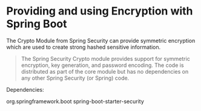 # Providing and using Encryption with Spring Boot

The Crypto Module from Spring Security can provide symmetric encryption which are used to create strong 
hashed sensitive information. 

> The Spring Security Crypto module provides support for symmetric encryption, key generation, and password encoding. 
> The code is distributed as part of the core module but has no dependencies on any other Spring Security (or Spring) code.

Dependencies:
<!-- https://mvnrepository.com/artifact/org.springframework.boot/spring-boot-starter-security -->
<dependency>
    <groupId>org.springframework.boot</groupId>
    <artifactId>spring-boot-starter-security</artifactId>
</dependency>

